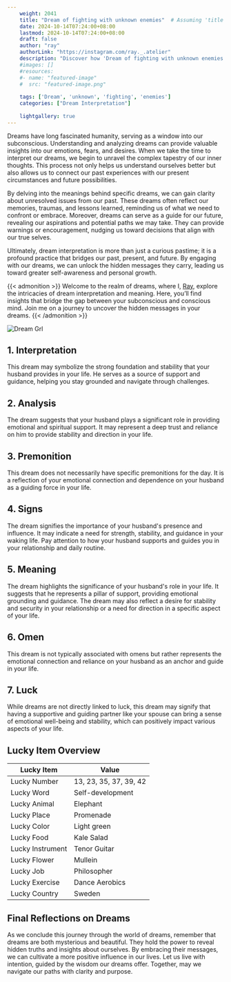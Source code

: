 ```yaml
---
    weight: 2041
    title: "Dream of fighting with unknown enemies"  # Assuming 'title' column exists
    date: 2024-10-14T07:24:00+08:00
    lastmod: 2024-10-14T07:24:00+08:00
    draft: false
    author: "ray"
    authorLink: "https://instagram.com/ray._.atelier"
    description: "Discover how 'Dream of fighting with unknown enemies' can interpret your future and uncover its significant meanings in your life."
    #images: []
    #resources:
    #- name: "featured-image"
    #  src: "featured-image.png"
    
    tags: ['Dream', 'unknown', 'fighting', 'enemies']
    categories: ["Dream Interpretation"]
    
    lightgallery: true
---
```

    
Dreams have long fascinated humanity, serving as a window into our subconscious. Understanding and analyzing dreams can provide valuable insights into our emotions, fears, and desires. When we take the time to interpret our dreams, we begin to unravel the complex tapestry of our inner thoughts. This process not only helps us understand ourselves better but also allows us to connect our past experiences with our present circumstances and future possibilities.

By delving into the meanings behind specific dreams, we can gain clarity about unresolved issues from our past. These dreams often reflect our memories, traumas, and lessons learned, reminding us of what we need to confront or embrace. Moreover, dreams can serve as a guide for our future, revealing our aspirations and potential paths we may take. They can provide warnings or encouragement, nudging us toward decisions that align with our true selves.

Ultimately, dream interpretation is more than just a curious pastime; it is a profound practice that bridges our past, present, and future. By engaging with our dreams, we can unlock the hidden messages they carry, leading us toward greater self-awareness and personal growth.

{{< admonition >}}
Welcome to the realm of dreams, where I, [Ray](https://instagram.com/ray._.atelier), explore the intricacies of dream interpretation and meaning. Here, you’ll find insights that bridge the gap between your subconscious and conscious mind. Join me on a journey to uncover the hidden messages in your dreams.
{{< /admonition >}}

![Dream Grl](https://cdn.pixabay.com/photo/2017/11/02/03/35/gothic-2910057_1280.jpg "Dream Grl")

## 1. Interpretation
 This dream may symbolize the strong foundation and stability that your husband provides in your life. He serves as a source of support and guidance, helping you stay grounded and navigate through challenges.

## 2. Analysis
 The dream suggests that your husband plays a significant role in providing emotional and spiritual support. It may represent a deep trust and reliance on him to provide stability and direction in your life.

## 3. Premonition
 This dream does not necessarily have specific premonitions for the day. It is a reflection of your emotional connection and dependence on your husband as a guiding force in your life.

## 4. Signs
 The dream signifies the importance of your husband's presence and influence. It may indicate a need for strength, stability, and guidance in your waking life. Pay attention to how your husband supports and guides you in your relationship and daily routine.

## 5. Meaning
 The dream highlights the significance of your husband's role in your life. It suggests that he represents a pillar of support, providing emotional grounding and guidance. The dream may also reflect a desire for stability and security in your relationship or a need for direction in a specific aspect of your life.

## 6. Omen
 This dream is not typically associated with omens but rather represents the emotional connection and reliance on your husband as an anchor and guide in your life.

## 7. Luck
 While dreams are not directly linked to luck, this dream may signify that having a supportive and guiding partner like your spouse can bring a sense of emotional well-being and stability, which can positively impact various aspects of your life.

## Lucky Item Overview
| Lucky Item          | Value              |
|---------------|--------------------|
| Lucky Number        | 13, 23, 35, 37, 39, 42  |
| Lucky Word          | Self-development |
| Lucky Animal        | Elephant |
| Lucky Place         | Promenade     |
| Lucky Color         | Light green     |
| Lucky Food          | Kale Salad      |
| Lucky Instrument    | Tenor Guitar |
| Lucky Flower        | Mullein    |
| Lucky Job           | Philosopher       |
| Lucky Exercise      | Dance Aerobics  |
| Lucky Country       | Sweden    |


##  Final Reflections on Dreams

As we conclude this journey through the world of dreams, remember that dreams are both mysterious and beautiful. They hold the power to reveal hidden truths and insights about ourselves. By embracing their messages, we can cultivate a more positive influence in our lives. Let us live with intention, guided by the wisdom our dreams offer. Together, may we navigate our paths with clarity and purpose.
